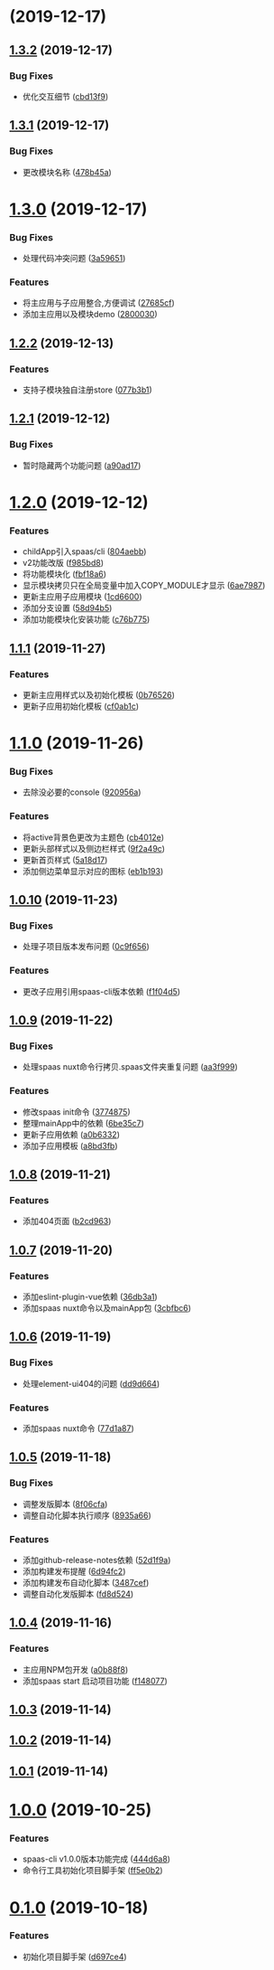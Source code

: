 # [](https://github.com/spaasteam/spaas/compare/v1.3.2...v) (2019-12-17)



## [1.3.2](https://github.com/spaasteam/spaas/compare/v1.3.1...v1.3.2) (2019-12-17)


### Bug Fixes

* 优化交互细节 ([cbd13f9](https://github.com/spaasteam/spaas/commit/cbd13f9a1c4ff80f828662069611044ebdd6c8da))



## [1.3.1](https://github.com/spaasteam/spaas/compare/v1.3.0...v1.3.1) (2019-12-17)


### Bug Fixes

* 更改模块名称 ([478b45a](https://github.com/spaasteam/spaas/commit/478b45a6f8e08d6c3a366a205c3d957a41c8c373))



# [1.3.0](https://github.com/spaasteam/spaas/compare/v1.2.2...v1.3.0) (2019-12-17)


### Bug Fixes

* 处理代码冲突问题 ([3a59651](https://github.com/spaasteam/spaas/commit/3a5965143554294f2ee24fc85e16a3f4c150cf27))


### Features

* 将主应用与子应用整合,方便调试 ([27685cf](https://github.com/spaasteam/spaas/commit/27685cfe887d2f0c498635befa3561f27cd32079))
* 添加主应用以及模块demo ([2800030](https://github.com/spaasteam/spaas/commit/28000301317f6a71062d6a82a251c71afea2f15e))



## [1.2.2](https://github.com/spaasteam/spaas/compare/v1.2.1...v1.2.2) (2019-12-13)


### Features

* 支持子模块独自注册store ([077b3b1](https://github.com/spaasteam/spaas/commit/077b3b1d53a816f18f3b00bf0bbcc7264b2d9b87))



## [1.2.1](https://github.com/spaasteam/spaas/compare/v1.2.0...v1.2.1) (2019-12-12)


### Bug Fixes

* 暂时隐藏两个功能问题 ([a90ad17](https://github.com/spaasteam/spaas/commit/a90ad1798af6f6b5512e3bf58b522c4743039057))



# [1.2.0](https://github.com/spaasteam/spaas/compare/v1.1.1...v1.2.0) (2019-12-12)


### Features

* childApp引入spaas/cli ([804aebb](https://github.com/spaasteam/spaas/commit/804aebba48abb6b39cfd9a7558fcafbf1b10c542))
* v2功能改版 ([f985bd8](https://github.com/spaasteam/spaas/commit/f985bd8f09325a584c069e2bd2d9d26141924ae6))
* 将功能模块化 ([fbf18a6](https://github.com/spaasteam/spaas/commit/fbf18a67631dffa522f23d1caa77606f4e54d96f))
* 显示模块拷贝只在全局变量中加入COPY_MODULE才显示 ([6ae7987](https://github.com/spaasteam/spaas/commit/6ae79873253cc14b95b4d71128a02949f99a9e1e))
* 更新主应用子应用模块 ([1cd6600](https://github.com/spaasteam/spaas/commit/1cd6600b1e1ef22a36e37bc537f7684202d8c04b))
* 添加分支设置 ([58d94b5](https://github.com/spaasteam/spaas/commit/58d94b5060be7ac13c9319fcfef2b728959d8409))
* 添加功能模块化安装功能 ([c76b775](https://github.com/spaasteam/spaas/commit/c76b775dcfee9af1906e82db88e11766f5df260e))



## [1.1.1](https://github.com/spaasteam/spaas/compare/v1.1.0...v1.1.1) (2019-11-27)


### Features

* 更新主应用样式以及初始化模板 ([0b76526](https://github.com/spaasteam/spaas/commit/0b76526525aa00ce9939548c566cd9bcce271f2d))
* 更新子应用初始化模板 ([cf0ab1c](https://github.com/spaasteam/spaas/commit/cf0ab1c75b42bb2369b1b32ea822e53e60106677))



# [1.1.0](https://github.com/spaasteam/spaas/compare/v1.0.10...v1.1.0) (2019-11-26)


### Bug Fixes

* 去除没必要的console ([920956a](https://github.com/spaasteam/spaas/commit/920956a3624896c112ca83dcecd61781bebd1661))


### Features

* 将active背景色更改为主题色 ([cb4012e](https://github.com/spaasteam/spaas/commit/cb4012e085f9d0ba06a203fffe21bd6d77735e2e))
* 更新头部样式以及侧边栏样式 ([9f2a49c](https://github.com/spaasteam/spaas/commit/9f2a49c06c3ec9cdc585e15216d016eed2619f18))
* 更新首页样式 ([5a18d17](https://github.com/spaasteam/spaas/commit/5a18d17365563a9be62397acd3ea5f9eadd430e5))
* 添加侧边菜单显示对应的图标 ([eb1b193](https://github.com/spaasteam/spaas/commit/eb1b19363e7b250b6d2b7640c3ae5171788ab062))



## [1.0.10](https://github.com/spaasteam/spaas/compare/v1.0.9...v1.0.10) (2019-11-23)


### Bug Fixes

* 处理子项目版本发布问题 ([0c9f656](https://github.com/spaasteam/spaas/commit/0c9f6564c6ff749b2e491c8585e823dd7842f72a))


### Features

* 更改子应用引用spaas-cli版本依赖 ([f1f04d5](https://github.com/spaasteam/spaas/commit/f1f04d547a7ab71158957d3ab43199ea7f1a7579))



## [1.0.9](https://github.com/spaasteam/spaas/compare/v1.0.8...v1.0.9) (2019-11-22)


### Bug Fixes

* 处理spaas nuxt命令行拷贝.spaas文件夹重复问题 ([aa3f999](https://github.com/spaasteam/spaas/commit/aa3f99910daa393dd9d4c64fff3aa7bbd37b2853))


### Features

* 修改spaas init命令 ([3774875](https://github.com/spaasteam/spaas/commit/3774875398ab24f29b31680711d47eb31853e1e2))
* 整理mainApp中的依赖 ([6be35c7](https://github.com/spaasteam/spaas/commit/6be35c75e0991404d4333aa26f80daf314018dec))
* 更新子应用依赖 ([a0b6332](https://github.com/spaasteam/spaas/commit/a0b63329d90a8b57127c05634e0d0fd745bd8180))
* 添加子应用模板 ([a8bd3fb](https://github.com/spaasteam/spaas/commit/a8bd3fbf21bcb10cbb76bd2046c53078f793ca14))



## [1.0.8](https://github.com/spaasteam/spaas/compare/v1.0.7...v1.0.8) (2019-11-21)


### Features

* 添加404页面 ([b2cd963](https://github.com/spaasteam/spaas/commit/b2cd963a41c66b351084b91e6a81a31c0d81cbec))



## [1.0.7](https://github.com/spaasteam/spaas/compare/v1.0.6...v1.0.7) (2019-11-20)


### Features

* 添加eslint-plugin-vue依赖 ([36db3a1](https://github.com/spaasteam/spaas/commit/36db3a129fb3c5c2fd3e93d4fc94d42e4bfa32f9))
* 添加spaas nuxt命令以及mainApp包 ([3cbfbc6](https://github.com/spaasteam/spaas/commit/3cbfbc6f26e1c86f3c2bb42bb5fda66235a70a1a))



## [1.0.6](https://github.com/spaasteam/spaas/compare/v1.0.5...v1.0.6) (2019-11-19)


### Bug Fixes

* 处理element-ui404的问题 ([dd9d664](https://github.com/spaasteam/spaas/commit/dd9d6647fa43b7331df4e68d15c9e08670126f21))


### Features

* 添加spaas nuxt命令 ([77d1a87](https://github.com/spaasteam/spaas/commit/77d1a872ea9345298ce87a4b3cdf5c1f08ed0bad))



## [1.0.5](https://github.com/spaasteam/spaas/compare/v1.0.4...v1.0.5) (2019-11-18)


### Bug Fixes

* 调整发版脚本 ([8f06cfa](https://github.com/spaasteam/spaas/commit/8f06cfa3cf3df66fa231a76eeeb5b99bc43d3fea))
* 调整自动化脚本执行顺序 ([8935a66](https://github.com/spaasteam/spaas/commit/8935a66f3985fd3b68fd1293f9f0530cc38d9c87))


### Features

* 添加github-release-notes依赖 ([52d1f9a](https://github.com/spaasteam/spaas/commit/52d1f9a1865019fefc11a0b55b938741032aa66e))
* 添加构建发布提醒 ([6d94fc2](https://github.com/spaasteam/spaas/commit/6d94fc214c354116a36ae1408ac33ffe5e57875f))
* 添加构建发布自动化脚本 ([3487cef](https://github.com/spaasteam/spaas/commit/3487cefad38db75d11acc52bdf28800edf425155))
* 调整自动化发版脚本 ([fd8d524](https://github.com/spaasteam/spaas/commit/fd8d524958f3e97fa5149a0e9eb25b41e685fbf8))



## [1.0.4](https://github.com/spaasteam/spaas/compare/v1.0.3...v1.0.4) (2019-11-16)


### Features

* 主应用NPM包开发 ([a0b88f8](https://github.com/spaasteam/spaas/commit/a0b88f8626ac3fb454da2affec179d75b6c2ef97))
* 添加spaas start 启动项目功能 ([f148077](https://github.com/spaasteam/spaas/commit/f148077513769c1894d0adfa067190d698e3cfb3))



## [1.0.3](https://github.com/spaasteam/spaas/compare/v1.0.2...v1.0.3) (2019-11-14)



## [1.0.2](https://github.com/spaasteam/spaas/compare/v1.0.1...v1.0.2) (2019-11-14)



## [1.0.1](https://github.com/spaasteam/spaas/compare/v1.0.0...v1.0.1) (2019-11-14)



# [1.0.0](https://github.com/spaasteam/spaas/compare/v0.1.0...v1.0.0) (2019-10-25)


### Features

* spaas-cli v1.0.0版本功能完成 ([444d6a8](https://github.com/spaasteam/spaas/commit/444d6a8cae6b0d541adf3b388ed347a15a147830))
* 命令行工具初始化项目脚手架 ([ff5e0b2](https://github.com/spaasteam/spaas/commit/ff5e0b2aff00ad34c4136be50e5c267b1a31827a))



# [0.1.0](https://github.com/spaasteam/spaas/compare/d697ce415dae1cc69aa3ca132aa616fcb0782e78...v0.1.0) (2019-10-18)


### Features

* 初始化项目脚手架 ([d697ce4](https://github.com/spaasteam/spaas/commit/d697ce415dae1cc69aa3ca132aa616fcb0782e78))




